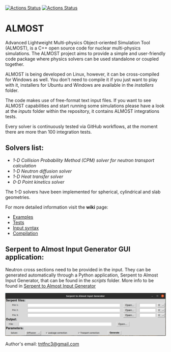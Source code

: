[![Actions Status](https://github.com/FrancisKhan/ALMOST/workflows/CI-Linux/badge.svg)](https://github.com/FrancisKhan/ALMOST/actions)
[![Actions Status](https://github.com/FrancisKhan/ALMOST/workflows/CI-Cross-Compilation/badge.svg)](https://github.com/FrancisKhan/ALMOST/actions)

# ALMOST

Advanced Lightweight Multi-physics Object-oriented Simulation Tool (ALMOST), is a C++ open source code for nuclear multi-physics simulations. The ALMOST project aims to provide a simple and user-friendly code package where physics solvers can be used standalone or coupled together.

ALMOST is being developed on Linux, however, it can be cross-compiled for Windows as well. You don't need to compile it if you just want to play with it,  installers for Ubuntu and Windows are available in the *installers* folder.

The code makes use of free-format text input files. If you want to see ALMOST capabilities and start running some simulations please have a look at the *inputs* folder within the repository, it contains ALMOST integrations tests.

Every solver is continuously tested via GitHub workflows, at the moment there are more than 100 integration tests.

## Solvers list:
* *1-D Collision Probability Method (CPM) solver for neutron transport calculation*
* *1-D Neutron diffusion solver*
* *1-D Heat transfer solver*
* *0-D Point kinetics solver*

The 1-D solvers have been implemented for spherical, cylindrical and slab geometries.

For more detailed information visit the **wiki** page:
* [Examples](https://github.com/FrancisKhan/ALMOST/wiki/Examples)
* [Tests](https://github.com/FrancisKhan/ALMOST/wiki/Tests)
* [Input syntax](https://github.com/FrancisKhan/ALMOST/wiki/Input-syntax)
* [Compilation](https://github.com/FrancisKhan/ALMOST/wiki/Compilation)

## Serpent to Almost Input Generator GUI application:

Neutron cross sections need to be provided in the input. They can be generated automatically through a Python application, Serpent to Almost Input Generator, that can be found in the *scripts* folder. More info to be found in [Serpent to Almost Input Generator](https://github.com/FrancisKhan/ALMOST/wiki/Serpent-to-Almost-Input-Generator)

![Serpent-to-Almost-Input-Generator](https://github.com/FrancisKhan/Wiki/blob/main/GUI_Picture.png)

Author's email: tntfnc3@gmail.com
